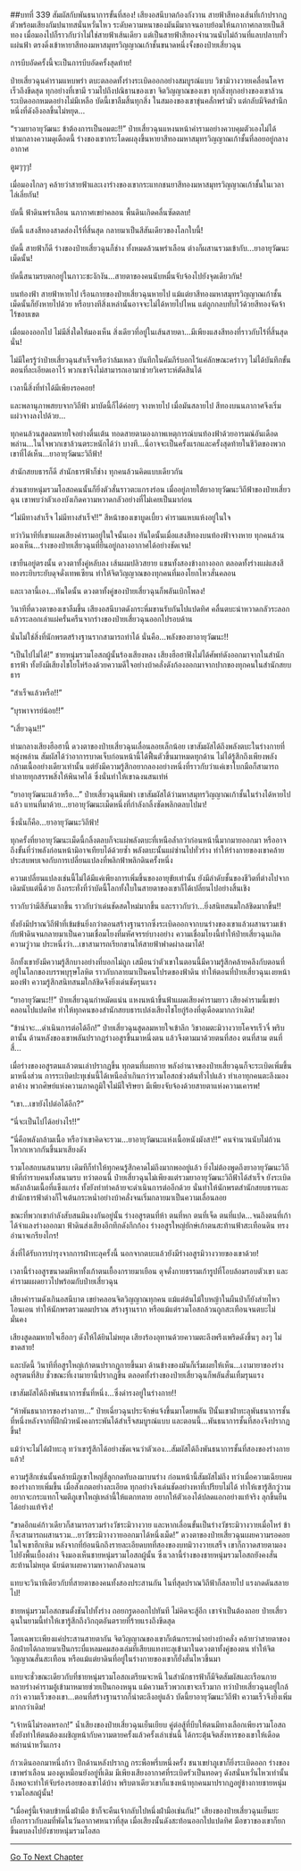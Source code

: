 ##บทที่ 339 สัมผัสกับพันธนาการขั้นที่สอง!
เสียงอสนีบาตก้องกังวาน สายฟ้าสีทองเส้นที่เก้าปรากฏตัวพร้อมเสียงกัมปนาทสนั่นหวั่นไหว ระดับความหนาของมันมีมากจนอาบย้อมให้นภากาศกลายเป็นสีทอง เมื่อมองไปก็ราวกับว่าไม่ใช่สายฟ้าเส้นเดียว แต่เป็นสายฟ้าสีทองจำนวนนับไม่ถ้วนที่แลบปลาบทั่วแผ่นฟ้า ตรงดิ่งเข้าหายาสีทองมหาสมุทรวิญญาณเก้าชั้นขนาดหนึ่งจั้งของป๋ายเสี่ยวฉุน

การบีบอัดครั้งนี้จะเป็นการบีบอัดครั้งสุดท้าย!

ป๋ายเสี่ยวฉุนคำรามแหบพร่า ตบะตลอดทั้งร่างระเบิดออกอย่างสมบูรณ์แบบ วิชามิวางวายเคลื่อนโคจรเร็วถึงขีดสุด ทุกอย่างที่เขามี รวมไปถึงปณิธานของเขา จิตวิญญาณของเขา ทุกสิ่งทุกอย่างของเขาล้วนระเบิดออกหมดอย่างไม่มีเหลือ บัดนี้เขาลืมสิ้นทุกสิ่ง ในสมองของเขาขุ่นคลั่กพร่ามัว แต่กลับมีจิตสำนึกหนึ่งที่ดังอึงอลขึ้นไม่หยุด...

“รวมยาอายุวัฒนะ ข้าต้องการเป็นอมตะ!!” ป๋ายเสี่ยวฉุนแหงนหน้าคำรามอย่างควบคุมตัวเองไม่ได้ ท่ามกลางความดุเดือดนี้ ร่างของเขากระโดดผลุงขึ้นหายาสีทองมหาสมุทรวิญญาณเก้าชั้นที่ลอยอยู่กลางอากาศ

ตูมๆๆๆ!

เมื่อมองไกลๆ คล้ายว่าสายฟ้าและเงาร่างของเขากระแทกชนยาสีทองมหาสมุทรวิญญาณเก้าชั้นในเวลาไล่เลี่ยกัน!

บัดนี้ ฟ้าดินพร่าเลือน นภากาศเขย่าคลอน พื้นดินเกิดคลื่นซัดตลบ!

บัดนี้ แสงสีทองสาดส่องไร้ที่สิ้นสุด กลายมาเป็นสีสันเดียวของโลกใบนี้!

บัดนี้ สายฟ้าก็ดี ร่างของป๋ายเสี่ยวฉุนก็ช่าง ทั้งหมดล้วนพร่าเลือน ต่างก็ผสานรวมเข้ากับ...ยาอายุวัฒนะเม็ดนั้น!

บัดนี้สนามรบตกอยู่ในภาวะชะงักงัน...สายตาของคนนับหมื่นจับจ้องไปยังจุดเดียวกัน!

บนท้องฟ้า สายฟ้าหายไป เรือนกายของป๋ายเสี่ยวฉุนหายไป แม้แต่ยาสีทองมหาสมุทรวิญญาณเก้าชั้นเม็ดนั้นก็ยังหายไปด้วย หรือบางทีสิ่งเหล่านั้นอาจจะไม่ได้หายไปไหน แต่ถูกกลบทับไว้ด้วยสีทองจัดจ้าไร้ขอบเขต

เมื่อมองออกไป ไม่มีสิ่งใดให้มองเห็น สิ่งเดียวที่อยู่ในเส้นสายตา...มีเพียงแสงสีทองที่ราวกับไร้ที่สิ้นสุดนั่น!

ไม่มีใครรู้ว่าป๋ายเสี่ยวฉุนสำเร็จหรือว่าล้มเหลว บันทึกในคัมภีร์บอกไว้แค่ลักษณะคร่าวๆ ไม่ได้บันทึกขั้นตอนที่ละเอียดเอาไว้ พวกเขาจึงไม่สามารถเอามาช่วยวิเคราะห์ตัดสินได้

เวลานี้สิ่งที่ทำได้มีเพียงรอคอย!

และพลานุภาพสยบจากวิถีฟ้า มาบัดนี้ก็ได้ค่อยๆ จางหายไป เมื่อมันสลายไป สีทองบนนภากาศจึงเริ่มแผ่วจางลงไปด้วย...

ทุกคนล้วนสูดลมหายใจอย่างตื่นเต้น ทอดสายตามองภาพเหตุการณ์บนท้องฟ้าด้วยอารมณ์อันเดือดพล่าน...ในใจพวกเขาล้วนตระหนักได้ว่า บางที...นี่อาจจะเป็นครั้งแรกและครั้งสุดท้ายในชีวิตของพวกเขาที่ได้เห็น...ยาอายุวัฒนะวิถีฟ้า!

สำนักสยบธารก็ดี สำนักธารฟ้าก็ช่าง ทุกคนล้วนคิดแบบเดียวกัน

ส่วนชายหนุ่มรวมโอสถคนนั้นก็ยิ่งตัวสั่นราวตะแกรงร่อน เมื่ออยู่ภายใต้ยาอายุวัฒนะวิถีฟ้าของป๋ายเสี่ยวฉุน เขาพบว่าตัวเองบังเกิดความหวาดกลัวอย่างที่ไม่เคยเป็นมาก่อน

“ไม่มีทางสำเร็จ ไม่มีทางสำเร็จ!!” สีหน้าของเขาบูดเบี้ยว คำรามแหบแห้งอยู่ในใจ

ทว่าวินาทีที่เขาแผดเสียงคำรามอยู่ในใจนั้นเอง ทันใดนั้นเมื่อแสงสีทองบนท้องฟ้าจางหาย ทุกคนล้วนมองเห็น...ร่างของป๋ายเสี่ยวฉุนที่ยืนอยู่กลางอากาศได้อย่างชัดเจน!

เขายืนอยู่ตรงนั้น ดวงตาทั้งคู่หลับลง เส้นผมปลิวสยาย แขนทั้งสองข้างกางออก ตลอดทั้งร่างแผ่แสงสีทองระยิบระยับดุจดั่งเทพเซียน ทำให้จิตวิญญาณของทุกคนที่มองโยกไหวสั่นคลอน

และเวลานี้เอง...ทันใดนั้น ดวงตาทั้งคู่ของป๋ายเสี่ยวฉุนก็พลันเบิกโพลง!

วินาทีที่ดวงตาของเขาลืมขึ้น เสียงอสนีบาตดังกระหึ่มขานรับกันไปแปดทิศ คลื่นตบะน่าหวาดกลัวระลอกแล้วระลอกเล่าแผ่ครั่นครืนจากร่างของป๋ายเสี่ยวฉุนออกไปรอบด้าน

นั่นไม่ใช่สิ่งที่นักพรตสร้างฐานรากสามารถทำได้ นั่นคือ...พลังของยาอายุวัฒนะ!!

“เป็นไปไม่ได้!” ชายหนุ่มรวมโอสถผู้นั้นร้องเสียงหลง เสียงฮือฮาฟังไม่ได้ศัพท์ดังออกมาจากในสำนักธารฟ้า ทั้งยังมีเสียงไชโยโห่ร้องด้วยความดีใจอย่างบ้าคลั่งดังก้องออกมาจากปากของทุกคนในสำนักสยบธาร

“สำเร็จแล้วหรือ!!”

“บุรพาจารย์น้อย!!”

“เสี่ยวฉุน!!”

ท่ามกลางเสียงฮือฮานี้ ดวงตาของป๋ายเสี่ยวฉุนเลื่อนลอยเล็กน้อย เขาสัมผัสได้ถึงพลังตบะในร่างกายที่พลุ่งพล่าน สัมผัสได้ว่าอาการบาดเจ็บก่อนหน้านี้ได้ฟื้นตัวขึ้นมาหมดทุกด้าน ไม่ได้รู้สึกถึงเพียงพลังกล้ามเนื้ออย่างเดียวเท่านั้น แต่ยังมีความรู้สึกอยากลองอย่างหนึ่งที่ราวกับว่าแค่เขาโบกมือก็สามารถทำลายทุกสรรพสิ่งให้พินาศได้ ซึ่งนั่นทำให้เขาฉงนสนเท่ห์

“ยาอายุวัฒนะแล้วหรือ...” ป๋ายเสี่ยวฉุนพึมพำ เขาสัมผัสได้ว่ามหาสมุทรวิญญาณเก้าชั้นในร่างได้หายไปแล้ว แทนที่มาด้วย...ยาอายุวัฒนะเม็ดหนึ่งที่กำลังกลิ้งซัดพลิกตลบไปมา!

ซึ่งนั่นก็คือ...ยาอายุวัฒนะวิถีฟ้า!

ทุกครั้งที่ยาอายุวัฒนะเม็ดนี้กลิ้งตลบก็จะแผ่พลังตบะที่เหนือล้ำกว่าก่อนหน้านี้มากมายออกมา หรืออาจถึงขั้นที่ว่าพลังก่อนหน้ามิอาจเทียบได้ด้วยซ้ำ พลังตบะนั้นแผ่ซ่านไปทั่วร่าง ทำให้ร่างกายของเขาคล้ายประสบพบเจอกับการเปลี่ยนแปลงที่พลิกฟ้าพลิกดินครั้งหนึ่ง

ความเปลี่ยนแปลงเช่นนี้ไม่ได้มีแค่เพียงการเพิ่มขึ้นของอายุขัยเท่านั้น ยังมีลำดับชั้นของชีวิตที่ต่างไปจากเดิมนับแต่นี้ด้วย ถึงกระทั่งที่ว่าบัดนี้โลกทั้งใบในสายตาของเขาก็ได้เปลี่ยนไปอย่างสิ้นเชิง

ราวกับว่ามีสีสันมากขึ้น ราวกับว่าเด่นชัดสดใหม่มากขึ้น และราวกับว่า...ยิ่งสนิทสนมใกล้ชิดมากขึ้น!!

ทั้งยังมีปราณวิถีฟ้าที่เข้มข้นยิ่งกว่าตอนสร้างฐานรากซึ่งระเบิดออกจากบนร่างของเขาแล้วผสานรวมเข้ากับฟ้าดินจนกลายมาเป็นความเชื่อมโยงที่มหัศจรรย์บางอย่าง ความเชื่อมโยงนี้ทำให้ป๋ายเสี่ยวฉุนเกิดความวู่วาม ประหนึ่งว่า...เขาสามารถเรียกขานให้สายฟ้าฟาดผ่าลงมาได้!

อีกทั้งเขายังมีความรู้สึกบางอย่างที่บอกไม่ถูก เสมือนว่าตัวเขาในตอนนี้มีความรู้สึกคล้ายคลึงกับตอนที่อยู่ในโลกของบรรพบุรุษโลหิต ราวกับกลายมาเป็นคนโปรดของฟ้าดิน ทำให้ตอนที่ป๋ายเสี่ยวฉุนเงยหน้ามองฟ้า ความรู้สึกสนิทสนมใกล้ชิดจึงยิ่งเด่นชัดรุนแรง

“ยาอายุวัฒนะ!!” ป๋ายเสี่ยวฉุนกำหมัดแน่น แหงนหน้าขึ้นฟ้าแผดเสียงคำรามยาว เสียงคำรามนี้เขย่าคลอนไปแปดทิศ ทำให้ทุกคนของสำนักสยบธารเปล่งเสียงไชโยกู่ร้องที่ดุเดือดมากกว่าเดิม!

“ข้าน่าจะ...ดำเนินการต่อได้อีก!” ป๋ายเสี่ยวฉุนสูดลมหายใจเข้าลึก วิชาอมตะมิวางวายโคจรเร็วจี๋ พริบตานั้น ด้านหลังของเขาพลันปรากฏร่างอสูรขึ้นมาหนึ่งตน แล้วจึงตามมาด้วยตนที่สอง ตนที่สาม ตนที่สี่...

เมื่อร่างของอสูรตนแล้วตนเล่าปรากฏขึ้น ทุกตนที่เผยกาย พลังอำนาจของป๋ายเสี่ยวฉุนก็จะระเบิดเพิ่มขึ้นมาหนึ่งส่วน การระเบิดปะทุเช่นนี้ได้เหนือล้ำเกินกว่ารวมโอสถช่วงต้นทั่วไปแล้ว ทำเอาทุกคนตะลึงมองตาค้าง พวกศิษย์แห่งความภาคภูมิใจไม่มีใจริษยา มีเพียงจับจ้องด้วยสายตาแห่งความเคารพ!

“เขา...เขายังไปต่อได้อีก?”

“นี่จะเป็นไปได้อย่างไร!!”

“นี่คือพลังกล้ามเนื้อ หรือว่าเขาคิดจะรวม...ยาอายุวัฒนะแห่งเนื้อหนังมังสา!!” คนจำนวนนับไม่ถ้วนโหวกเหวกกันขึ้นมาเสียงดัง

รวมโอสถบนสนามรบ เดิมทีก็ทำให้ทุกคนรู้สึกคาดไม่ถึงมากพออยู่แล้ว ยิ่งไม่ต้องพูดถึงยาอายุวัฒนะวิถีฟ้าที่กำราบคนทั้งสนามรบ ทว่าตอนนี้ ป๋ายเสี่ยวฉุนไม่เพียงแต่รวมยาอายุวัฒนะวิถีฟ้าได้สำเร็จ ยังระเบิดพลังกล้ามเนื้อที่แข็งแกร่ง ทั้งยังทำท่าคล้ายจะดำเนินการต่ออีกด้วย นั่นทำให้นักพรตสำนักสยบธารและสำนักธารฟ้าต่างก็ใจเต้นกระหน่ำอย่างบ้าคลั่งจนเริ่มกลายมาเป็นความเลื่อนลอย

ขณะที่พวกเขากำลังสับสนมึนงงกันอยู่นั้น ร่างอสูรตนที่ห้า ตนที่หก ตนที่เจ็ด ตนที่แปด...จนถึงตนที่เก้าได้จำแลงร่างออกมา ฟ้าดินส่งเสียงอึกทึกดังกึกก้อง ร่างอสูรใหญ่ยักษ์เก้าตนสะท้านฟ้าสะเทือนดิน ทรงอำนาจเกรียงไกร!

สิ่งที่ได้รับการบำรุงจากการฝ่าทะลุครั้งนี้ นอกจากตบะแล้วยังมีร่างอสูรมิวางวายของเขาด้วย!

เวลานี้ร่างอสูรขนาดมหึหาทั้งเก้าตนเยื้องกรายมาเยือน ดุจดั่งกายธรรมเก้ารูปที่โอบล้อมรอบตัวเขา และคำรามแผดยาวไปพร้อมกับป๋ายเสี่ยวฉุน

เสียงคำรามดังเกินอสนีบาต เขย่าคลอนจิตวิญญาณทุกคน แม้แต่ต้นไม้ใบหญ้าในผืนป่าก็ยังส่ายไหวโอนเอน ทำให้นักพรตรวมลมปราณ สร้างฐานราก หรือแม้แต่รวมโอสถล้วนถูกสะเทือนจนตบะไม่มั่นคง

เสียงสูดลมหายใจเฮือกๆ ดังให้ได้ยินไม่หยุด เสียงร้องอุทานด้วยความตะลึงพรึงเพริดดังขึ้นๆ ลงๆ ไม่ขาดสาย!

และบัดนี้ วินาทีที่อสูรใหญ่เก้าตนปรากฏกายขึ้นมา ด้านข้างของมันก็เริ่มเผยให้เห็น...เงามายาของร่างอสูรตนที่สิบ ชั่วขณะที่เงามายานี้ปรากฏขึ้น ตลอดทั้งร่างของป๋ายเสี่ยวฉุนก็พลันสั่นเทิ้มรุนแรง

เขาสัมผัสได้ถึงพันธนาการชั้นที่หนึ่ง...ซึ่งดำรงอยู่ในร่างกาย!!

“ห้าพันธนาการของร่างกาย...” ป๋ายเฉี่ยวฉุนประจักษ์แจ้งขึ้นมาโดยพลัน ปีนั้นเขาฝ่าทะลุพันธนาการชั้นที่หนึ่งหลังจากที่ฝึกผิวหนังคงกระพันได้สำเร็จสมบูรณ์แบบ และตอนนี้...พันธนาการชั้นที่สองจึงปรากฏขึ้น!

แม้ว่าจะไม่ได้ฝ่าทะลุ ทว่าเขารู้สึกได้อย่างชัดเจนว่าตัวเอง...สัมผัสได้ถึงพันธนาการชั้นที่สองของร่างกายแล้ว!

ความรู้สึกเช่นนั้นคล้ายมีภูเขาใหญ่สี่ลูกกดทับลงมาบนร่าง ก่อนหน้านี้สัมผัสไม่ถึง ทว่าเมื่อความเฉียบคมของร่างกายเพิ่มขึ้น เมื่อสังเกตอย่างละเอียด ทุกอย่างจึงเด่นชัดอย่างหาที่เปรียบไม่ได้ ทำให้เขารู้สึกวู่วาม อยากจะกระแทกโจมตีภูเขาใหญ่เหล่านี้ให้แตกทลาย อยากให้ตัวเองได้ปลดแอกอย่างแท้จริง ลุกขึ้นยืนได้อย่างแท้จริง!

“ขาดอีกแค่ก้าวเดียวก็สามารถรวมร่างวัชระมิวางวาย และหากเลื่อนขั้นเป็นร่างวัชระมิวางวายเมื่อไหร่ ข้าก็จะสามารถผสานรวม...ยาวัชระมิวางวายออกมาได้หนึ่งเม็ด!” ดวงตาของป๋ายเสี่ยวฉุนเผยความรอคอย ในใจเขาฮึกเหิม หลังจากที่ย้อนนึกถึงรายละเอียดบทที่สองของบทมิวางวายเสร็จ เขาก็กวาดสายตามองไปยังพื้นเบื้องล่าง จึงมองเห็นชายหนุ่มรวมโอสถผู้นั้น ซึ่งเวลานี้ร่างของชายหนุ่มรวมโอสถยังคงสั่นสะท้านไม่หยุด นัยน์ตาเผยความหวาดกลัวลนลาน

แทบจะวินาทีเดียวกับที่สายตาของคนทั้งสองประสานกัน ในที่สุดปราณวิถีฟ้าก็สลายไป แรงกดดันสลายไป!

ชายหนุ่มรวมโอสถขนตั้งชันไปทั้งร่าง ถอยกรูดออกไปทันที ไม่คิดจะสู้อีก เขาจำเป็นต้องถอย ป๋ายเสี่ยวฉุนในยามนี้ทำให้เขารู้สึกถึงวิกฤตอันตรายที่ร้ายแรงถึงขีดสุด

โดยเฉพาะเพียงแค่ประสานสายตากัน จิตวิญญาณของเขาก็เต้นกระหน่ำอย่างบ้าคลั่ง คล้ายว่าสายตาของอีกฝ่ายได้กลายมาเป็นกระบี่แหลมคมสองเล่มที่เสียบแทงทะลุเข้ามาในดวงตาทั้งคู่ของตน ทำให้จิตวิญญาณสั่นสะเทือน หรือแม้แต่ยาดินที่อยู่ในร่างกายของเขาก็ยั่งสั่นไหวขึ้นมา

แทบจะชั่วขณะเดียวกับที่ชายหนุ่มรวมโอสถเตรียมจะหนี ในสำนักธารฟ้าก็มีจิตสัมผัสและเรือนกายหลายร่างคำรามอู้เข้ามาหมายช่วยเป็นกองหนุน แม้ความเร็วพวกเขาจะเร็วมาก ทว่าป๋ายเสี่ยวฉุนอยู่ใกล้กว่า ความเร็วของเขา...ตอนที่สร้างฐานรากก็น่าตะลึงอยู่แล้ว บัดนี้ยาอายุวัฒนะวิถีฟ้า ความเร็วจึงยิ่งเพิ่มมากกว่าเดิม!

“เจ้าหนีไม่รอดหรอก!” น้ำเสียงของป๋ายเสี่ยวฉุนเย็นเยียบ คู่ต่อสู้ที่บีบให้ตนมีทางเลือกเพียงรวมโอสถ ทั้งยังทำให้ตนต้องเผชิญหน้ากับความตายครั้งแล้วครั้งเล่าเช่นนี้ ได้กระตุ้นจิตสังหารของเขาให้เดือดพล่านน่าหวั่นเกรง

ก้าวเดินออกมาหนึ่งก้าว ปีกด้านหลังปรากฏ กระพือพรึ่บหนึ่งครั้ง ชนาเขย่าภูเขาก็ยิ่งระเบิดออก ร่างของเขาพร่าเลือน มองดูเหมือนยังอยู่ที่เดิม มีเพียงเสียงอากาศที่ระเบิดรัวเป็นทอดๆ ดังสนั่นหวั่นไหวเท่านั้นถึงพอจะทำให้จับร่องรอยของเขาได้บ้าง พริบตาเดียวเขาก็แซงหน้าทุกคนมาปรากฏอยู่ข้างกายชายหนุ่มรวมโอสถผู้นั้น!

“เมื่อครู่นี้เจ้าตบข้าหนึ่งฝ่ามือ ข้าก็จะคืนเจ้ากลับไปหนึ่งฝ่ามือเช่นกัน!” เสียงของป๋ายเสี่ยวฉุนเย็นยะเยือกราวกับลมที่พัดในวันอากาศหนาวที่สุด เมื่อเสียงนั้นดังสะท้อนออกไปแปดทิศ มือขวาของเขาก็ยกขึ้นตบลงไปยังชายหนุ่มรวมโอสถ


------


[Go To Next Chapter]( ./14.md)